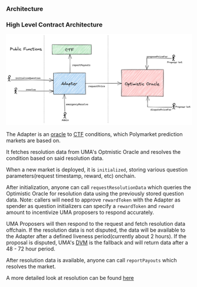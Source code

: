 ### Architecture

### High Level Contract Architecture
![Contract Architecture](./adapter.png)


The Adapter is an [oracle](https://github.com/gnosis/conditional-tokens-contracts/blob/master/contracts/ConditionalTokens.sol#L65) to [CTF](https://docs.gnosis.io/conditionaltokens/) conditions, which Polymarket prediction markets are based on. 

It fetches resolution data from UMA's Optmistic Oracle and resolves the condition based on said resolution data.

When a new market is deployed, it is `initialized`, storing various question parameters(request timestamp, reward, etc) onchain.

After initialization, anyone can call `requestResolutionData` which queries the Optimistic Oracle for resolution data using the previously stored question data. Note: callers will need to approve `rewardToken` with the Adapter as spender as question initializers can specify a `rewardToken` and `reward` amount to incentivize UMA proposers to respond accurately.

UMA Proposers will then respond to the request and fetch resolution data offchain. If the resolution data is not disputed, the data will be available to the Adapter after a defined liveness period(currently about 2 hours). If the proposal is disputed, UMA's [DVM](https://docs.umaproject.org/getting-started/oracle#umas-data-verification-mechanism) is the fallback and will return data after a 48 - 72 hour period.

After resolution data is available, anyone can call `reportPayouts` which resolves the market.

A more detailed look at resolution can be found [here](./Resolution.md)
